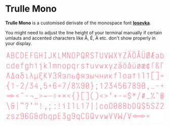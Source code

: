 # Trulle Mono

**Trulle Mono** is a customised derivate of the monospace font [**Iosevka**](https://github.com/be5invis/Iosevka).

You might need to adjust the line height of your terminal manually if certain umlauts and accented characters like Å, É, À etc. don't show properly in your display.

![Trulle Mono](/Images/trulle-mono.png)
